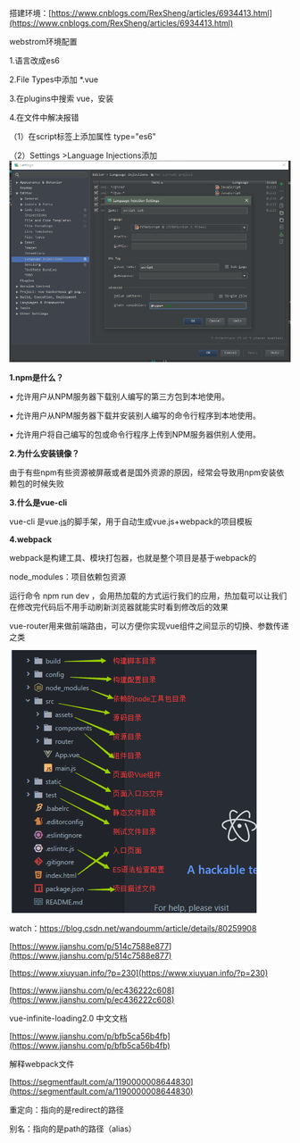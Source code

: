 搭建环境：[https://www.cnblogs.com/RexSheng/articles/6934413.html](https://www.cnblogs.com/RexSheng/articles/6934413.html)

webstrom环境配置

1.语言改成es6

2.File Types中添加    \*.vue

3.在plugins中搜索   vue，安装

4.在文件中解决报错

（1）在script标签上添加属性  type="es6"

（2）Settings &gt;Language Injections添加![](/assets/1055753-20170605164939622-835671294.png)

**1.npm是什么？**

• 允许用户从NPM服务器下载别人编写的第三方包到本地使用。

• 允许用户从NPM服务器下载并安装别人编写的命令行程序到本地使用。

• 允许用户将自己编写的包或命令行程序上传到NPM服务器供别人使用。

**2.为什么安装镜像？**

由于有些npm有些资源被屏蔽或者是国外资源的原因，经常会导致用npm安装依赖包的时候失败

**3.什么是vue-cli**

vue-cli 是vue.[js](http://lib.csdn.net/base/javascript)的脚手架，用于自动生成vue.js+webpack的项目模板

**4.webpack**

webpack是构建工具、模块打包器，也就是整个项目是基于webpack的

node\_modules：项目依赖包资源

运行命令 npm run dev ，会用热加载的方式运行我们的应用，热加载可以让我们在修改完代码后不用手动刷新浏览器就能实时看到修改后的效果

vue-router用来做前端路由，可以方便你实现vue组件之间显示的切换、参数传递之类

![](/assets/10868449-01a038fa573b22c8.png)

watch：https://blog.csdn.net/wandoumm/article/details/80259908

[https://www.jianshu.com/p/514c7588e877](https://www.jianshu.com/p/514c7588e877)

[https://www.xiuyuan.info/?p=230](https://www.xiuyuan.info/?p=230)

[https://www.jianshu.com/p/ec436222c608](https://www.jianshu.com/p/ec436222c608)

vue-infinite-loading2.0 中文文档

[https://www.jianshu.com/p/bfb5ca56b4fb](https://www.jianshu.com/p/bfb5ca56b4fb)

解释webpack文件

[https://segmentfault.com/a/1190000008644830](https://segmentfault.com/a/1190000008644830)

重定向：指向的是redirect的路径

别名：指向的是path的路径（alias）

